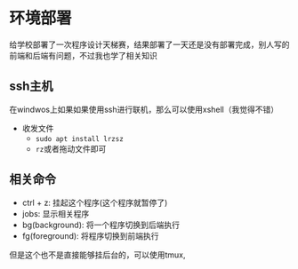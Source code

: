 # 环境部署

给学校部署了一次程序设计天梯赛，结果部署了一天还是没有部署完成，别人写的前端和后端有问题，不过我也学了相关知识

## ssh主机

在windwos上如果如果使用ssh进行联机，那么可以使用xshell（我觉得不错）

- 收发文件
  - `sudo apt install lrzsz`
  - `rz`或者拖动文件即可

## 相关命令

- ctrl + z: 挂起这个程序(这个程序就暂停了)
- jobs: 显示相关程序
- bg(background): 将一个程序切换到后端执行
- fg(foreground): 将程序切换到前端执行

但是这个也不是直接能够挂后台的，可以使用tmux,